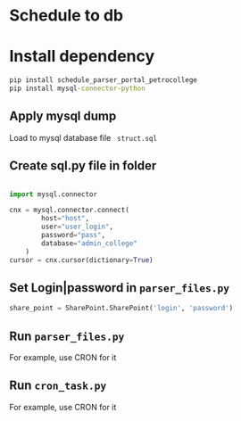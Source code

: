 # Schedule to db

# Install dependency 

```cmd
pip install schedule_parser_portal_petrocollege
pip install mysql-connector-python
```

## Apply mysql dump

Load to mysql database file ``` struct.sql```

## Create sql.py file in folder 

```python

import mysql.connector

cnx = mysql.connector.connect(
        host="host",
        user="user_login",
        password="pass",
        database="admin_college"
    )
cursor = cnx.cursor(dictionary=True)

```

## Set Login|password in  ```parser_files.py```

```python
share_point = SharePoint.SharePoint('login', 'password')
```

## Run ```parser_files.py```

For example, use CRON for it

## Run ```cron_task.py```

For example, use CRON for it